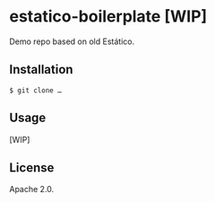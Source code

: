 # estatico-boilerplate [WIP]

Demo repo based on old Estático.

## Installation

```
$ git clone …
```

## Usage

[WIP]

## License

Apache 2.0.
